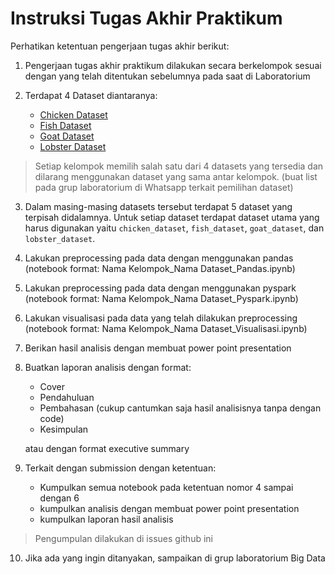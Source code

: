# Instruksi Tugas Akhir Praktikum

Perhatikan ketentuan pengerjaan tugas akhir berikut:

1. Pengerjaan tugas akhir praktikum dilakukan secara berkelompok sesuai dengan yang telah ditentukan sebelumnya pada saat di Laboratorium

2. Terdapat 4 Dataset diantaranya:
   - [Chicken Dataset](https://github.com/RyanHakim24/Lab_SainsData_BigData/tree/c03c16d5069d896bd80e6caf5d14f9c8bf5b6c4a/Datasets_Tugas_Akhir_Praktikum/Chicken_Datasets)
   - [Fish Dataset](https://github.com/RyanHakim24/Lab_SainsData_BigData/tree/c03c16d5069d896bd80e6caf5d14f9c8bf5b6c4a/Datasets_Tugas_Akhir_Praktikum/Fish_Datasets)
   - [Goat Dataset](https://github.com/RyanHakim24/Lab_SainsData_BigData/tree/c03c16d5069d896bd80e6caf5d14f9c8bf5b6c4a/Datasets_Tugas_Akhir_Praktikum/Goat_Datasets)
   - [Lobster Dataset](https://github.com/RyanHakim24/Lab_SainsData_BigData/tree/c03c16d5069d896bd80e6caf5d14f9c8bf5b6c4a/Datasets_Tugas_Akhir_Praktikum/Lobster_Datasets)

  > Setiap kelompok memilih salah satu dari 4 datasets yang tersedia dan dilarang menggunakan dataset yang sama antar kelompok. (buat list pada grup laboratorium di Whatsapp terkait pemilihan dataset)

3. Dalam masing-masing datasets tersebut terdapat 5 dataset yang terpisah didalamnya. Untuk setiap dataset terdapat dataset utama yang harus digunakan yaitu `chicken_dataset`, `fish_dataset`, `goat_dataset`, dan `lobster_dataset`.


4. Lakukan preprocessing pada data dengan menggunakan pandas (notebook format: Nama Kelompok_Nama Dataset_Pandas.ipynb)

5. Lakukan preprocessing pada data dengan menggunakan pyspark (notebook format: Nama Kelompok_Nama Dataset_Pyspark.ipynb)

6. Lakukan visualisasi pada data yang telah dilakukan preprocessing (notebook format: Nama Kelompok_Nama Dataset_Visualisasi.ipynb)

7. Berikan hasil analisis dengan membuat power point presentation

8. Buatkan laporan analisis dengan format:
   - Cover
   - Pendahuluan
   - Pembahasan (cukup cantumkan saja hasil analisisnya tanpa dengan code)
   - Kesimpulan
  
   atau dengan format executive summary
  
9. Terkait dengan submission dengan ketentuan:
    - Kumpulkan semua notebook pada ketentuan nomor 4 sampai dengan 6
    - kumpulkan analisis dengan membuat power point presentation
    - kumpulkan laporan hasil analisis

> Pengumpulan dilakukan di issues github ini

10. Jika ada yang ingin ditanyakan, sampaikan di grup laboratorium Big Data




   
